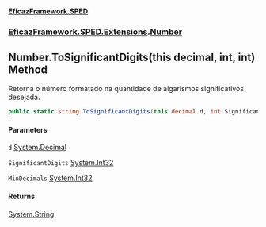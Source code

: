 #### [EficazFramework.SPED](EficazFrameworkSPED.md 'EficazFramework SPED')
### [EficazFramework.SPED.Extensions](EficazFramework.SPED.Extensions.md 'EficazFramework.SPED.Extensions').[Number](EficazFramework.SPED.Extensions/Number.md 'EficazFramework.SPED.Extensions.Number')

## Number.ToSignificantDigits(this decimal, int, int) Method

Retorna o número formatado na quantidade de algarismos significativos desejada.

```csharp
public static string ToSignificantDigits(this decimal d, int SignificantDigits, int MinDecimals=0);
```
#### Parameters

<a name='EficazFramework.SPED.Extensions.Number.ToSignificantDigits(thisdecimal,int,int).d'></a>

`d` [System.Decimal](https://docs.microsoft.com/en-us/dotnet/api/System.Decimal 'System.Decimal')

<a name='EficazFramework.SPED.Extensions.Number.ToSignificantDigits(thisdecimal,int,int).SignificantDigits'></a>

`SignificantDigits` [System.Int32](https://docs.microsoft.com/en-us/dotnet/api/System.Int32 'System.Int32')

<a name='EficazFramework.SPED.Extensions.Number.ToSignificantDigits(thisdecimal,int,int).MinDecimals'></a>

`MinDecimals` [System.Int32](https://docs.microsoft.com/en-us/dotnet/api/System.Int32 'System.Int32')

#### Returns
[System.String](https://docs.microsoft.com/en-us/dotnet/api/System.String 'System.String')